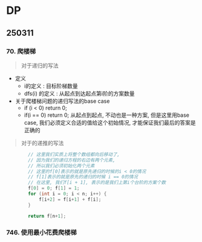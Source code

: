 # DP

## 250311
### 70. 爬楼梯
    
> 对于递归的写法
- 定义
    - i的定义 : 目标阶梯数量
    - dfs(i) 的定义 : 从起点到达起点第i阶的方案数量
- 关于爬楼梯问题的递归写法的base case
    - if (i < 0) return 0;
    - if(i == 0) return 0; 从起点到起点, 不动也是一种方案, 但是这里用base case, 我们必须定义合适的值给这个初始情况, 才能保证我们最后的答案是正确的

> 对于的递推的写法

```cpp
        // 这里我们实质上将整个数组都向后移动了, 
        // 因为我们的递归方程的右边有两个元素, 
        // 所以我们必须初始化两个元素
        // 这里的f[0]表示的就是原先递归的时候的i < 0的情况
        // f[1]表示的就是原先的递归的时候 i == 0的情况
        // 在这里, 我们f[i + 1], 表示的是我们上第i个台阶的方案个数
        f[0] = 0; f[1] = 1;
        for (int i = 0; i < n; i++) {
            f[i+2] = f[i+1] + f[i];
        }

        return f[n+1];
```

### 746. 使用最小花费爬楼梯

